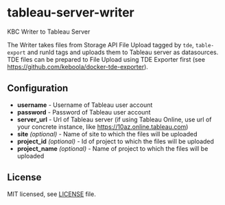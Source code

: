 # tableau-server-writer
KBC Writer to Tableau Server

The Writer takes files from Storage API File Upload tagged by `tde`, `table-export` and runId tags and uploads them
to Tableau server as datasources. TDE files can be prepared to File Upload using TDE Exporter first
(see https://github.com/keboola/docker-tde-exporter).

## Configuration

- **username** - Username of Tableau user account
- **password** - Password of Tableau user account
- **server_url** - Url of Tableau server (if using Tableau Online, use url of your concrete instance, like https://10az.online.tableau.com)
- **site** *(optional)* - Name of site to which the files will be uploaded
- **project_id** *(optional)* - Id of project to which the files will be uploaded
- **project_name** *(optional)* - Name of project to which the files will be uploaded

## License

MIT licensed, see [LICENSE](./LICENSE) file.
